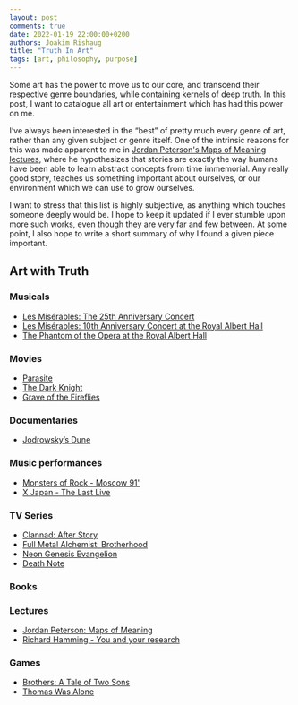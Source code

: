```yaml
---
layout: post
comments: true
date: 2022-01-19 22:00:00+0200
authors: Joakim Rishaug
title: "Truth In Art"
tags: [art, philosophy, purpose]
---
```

Some art has the power to move us to our core, and transcend their respective genre boundaries, while containing
kernels of deep truth. In this post, I want to catalogue all art or entertainment which has had this power on me.

I’ve always been interested in the “best” of pretty much every genre of art, rather than any given subject or genre itself.
One of the intrinsic reasons for this was made apparent to me in [Jordan Peterson's Maps of Meaning lectures](https://www.youtube.com/watch?v=I8Xc2_FtpHI&list=PL22J3VaeABQAT-0aSPq-OKOpQlHyR4k5h), where
he hypothesizes that stories are exactly the way humans have been able to learn abstract concepts from time immemorial.
Any really good story, teaches us something important about ourselves, or our environment which we can use to grow ourselves.

I want to stress that this list is highly subjective, as anything which touches someone deeply would be. I hope to keep
it updated if I ever stumble upon more such works, even though they are very far and few between. At some point,
I also hope to write a short summary of why I found a given piece important.

## Art with Truth
### Musicals
* [Les Misérables: The 25th Anniversary Concert](https://www.themoviedb.org/movie/158675-les-mis-rables-in-concert-the-25th-anniversary)
* [Les Misérables: 10th Anniversary Concert at the Royal Albert Hall](https://www.themoviedb.org/movie/37445-les-mis-rables-10th-anniversary-concert-at-the-royal-albert-hall)
* [The Phantom of the Opera at the Royal Albert Hall](https://www.themoviedb.org/movie/76115-the-phantom-of-the-opera-at-the-royal-albert-hall)

### Movies
* [Parasite](https://www.themoviedb.org/movie/496243)
* [The Dark Knight](https://www.themoviedb.org/movie/155-the-dark-knight)
* [Grave of the Fireflies](https://www.themoviedb.org/movie/12477-hotaru-no-haka)

### Documentaries 
* [Jodrowsky’s Dune](https://www.themoviedb.org/movie/191720-jodorowsky-s-dune)
 
### Music performances
* [Monsters of Rock - Moscow 91'](https://en.wikipedia.org/wiki/For_Those_About_to_Rock:_Monsters_in_Moscow)
* [X Japan - The Last Live](https://en.wikipedia.org/wiki/The_Last_Live_Video)

### TV Series 
* [Clannad: After Story](https://myanimelist.net/anime/4181/Clannad__After_Story)
* [Full Metal Alchemist: Brotherhood](https://myanimelist.net/anime/5114/Fullmetal_Alchemist__Brotherhood)
* [Neon Genesis Evangelion](https://myanimelist.net/anime/30/Neon_Genesis_Evangelion)
* [Death Note](https://myanimelist.net/anime/1535/Death_Note)

### Books 

### Lectures 
* [Jordan Peterson: Maps of Meaning](https://www.youtube.com/watch?v=I8Xc2_FtpHI&list=PL22J3VaeABQAT-0aSPq-OKOpQlHyR4k5h)
* [Richard Hamming - You and your research](https://www.youtube.com/watch?v=a1zDuOPkMSw)

### Games
* [Brothers: A Tale of Two Sons](https://www.youtube.com/watch?v=lz3EmqraAxc)
* [Thomas Was Alone](https://www.youtube.com/watch?v=nF32W_gSHnQ)

